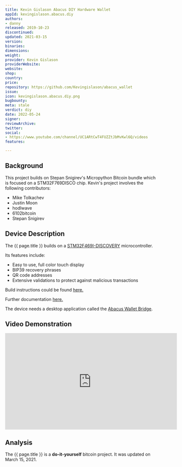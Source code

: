 ```yaml
---
title: Kevin Gislason Abacus DIY Hardware Wallet
appId: kevingislason.abacus.diy
authors:
- danny
released: 2019-10-23
discontinued: 
updated: 2021-03-15
version: 
binaries: 
dimensions: 
weight: 
provider: Kevin Gislason
providerWebsite: 
website: 
shop: 
country: 
price: 
repository: https://github.com/Kevingislason/abacus_wallet
issue: 
icon: kevingislason.abacus.diy.png
bugbounty: 
meta: stale
verdict: diy
date: 2022-05-24
signer: 
reviewArchive: 
twitter: 
social:
- https://www.youtube.com/channel/UC1ARtCwT4FUZZtJbMvKwl6Q/videos
features: 

---
```


## Background

This project builds on Stepan Snigirev's Micropython Bitcoin bundle which is focused on a STM32F769DISCO chip. Kevin's project involves the following contributors: 

- Mike Tolkachev
- Justin Moon
- hodlwave
- 6102bitcoin
- Stepan Snigirev

## Device Description

The {{ page.title }} builds on a [STM32F469I-DISCOVERY](https://www.st.com/resource/en/user_manual/um1932-discovery-kit-with-stm32f469ni-mcu-stmicroelectronics.pdf) microcontroller. 

Its features include: 
>
- Easy to use, full color touch display
- BIP39 recovery phrases
- QR code addresses
- Extensive validations to protect against malicious transactions

Build instructions could be found [here.](https://github.com/Kevingislason/abacus_wallet#build)

Further documentation [here.](https://github.com/Kevingislason/abacus_wallet/blob/main/docs)

The device needs a desktop application called the [Abacus Wallet Bridge](https://github.com/Kevingislason/abacus_wallet_bridge).

## Video Demonstration

<iframe width="560" height="315" src="https://www.youtube.com/embed/G7fQn-IfNgs" title="YouTube video player" frameborder="0" allow="accelerometer; autoplay; clipboard-write; encrypted-media; gyroscope; picture-in-picture" allowfullscreen></iframe>

## Analysis 

The {{ page.title }} is a **do-it-yourself** bitcoin project. It was updated on March 15, 2021.


